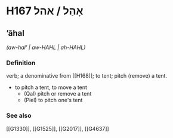 # H167 אָהַל / אהל

## ʼâhal

_(aw-hal' | aw-HAHL | ah-HAHL)_

### Definition

verb; a denominative from [[H168]]; to tent; pitch (remove) a tent.

- to pitch a tent, to move a tent
    - (Qal) pitch or remove a tent
    - (Piel) to pitch one's tent
### See also

[[G1330]], [[G1525]], [[G2017]], [[G4637]]

